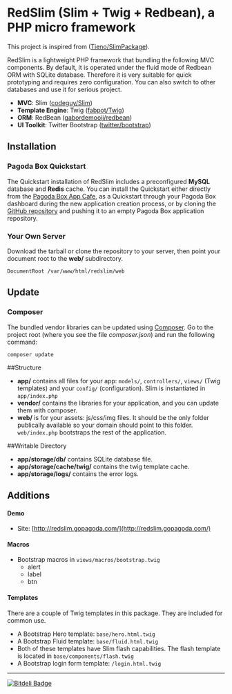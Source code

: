 RedSlim (Slim + Twig + Redbean), a PHP micro framework
======================================================

This project is inspired from ([Tieno/SlimPackage](https://github.com/Tieno/SlimPackage/)).

RedSlim is a lightweight PHP framework that bundling the following MVC components. 
By default, it is operated under the fluid mode of Redbean ORM with SQLite database.
Therefore it is very suitable for quick prototyping and requires zero configuration.
You can also switch to other databases and use it for serious project. 

* **MVC**: Slim ([codeguy/Slim](https://github.com/codeguy/Slim))
* **Template Engine**: Twig ([fabpot/Twig](https://github.com/fabpot/Twig))
* **ORM**: RedBean ([gabordemooij/redbean](https://github.com/gabordemooij/redbean))
* **UI Toolkit**: Twitter Bootstrap ([twitter/bootstrap](https://github.com/twitter/bootstrap))

## Installation

### Pagoda Box Quickstart

The Quickstart installation of RedSlim includes a preconfigured **MySQL** database and **Redis** cache. You can install the Quickstart either directly from the [Pagoda Box App Cafe](https://pagodabox.com/cafe/vanting/redslim), as a Quickstart through your Pagoda Box dashboard during the new application creation process, or by cloning the [GitHub repository](https://github.com/vanting/RedSlim.git) and pushing it to an empty Pagoda Box application repository.

### Your Own Server

Download the tarball or clone the repository to your server, then point your document root to the **web/** subdirectory.

	DocumentRoot /var/www/html/redslim/web

## Update 

### Composer

The bundled vendor libraries can be updated using [Composer](http://getcomposer.org/). Go to the project root (where you see the file *composer.json*) and run the following command:

	composer update

##Structure

* **app/** contains all files for your app: `models/`, `controllers/`, `views/` (Twig templates) and your `config/` (configuration). Slim is instantiated in `app/index.php`
* **vendor/** contains the libraries for your application, and you can update them with composer.
* **web/** is for your assets: js/css/img files. It should be the only folder publically available so your domain should point to this folder. `web/index.php` bootstraps the rest of the application.

##Writable Directory

* **app/storage/db/** contains SQLite database file.
* **app/storage/cache/twig/** contains the twig template cache.
* **app/storage/logs/** contains the error logs.

## Additions

#### Demo

* Site: [http://redslim.gopagoda.com/](http://redslim.gopagoda.com/)
    
#### Macros

* Bootstrap macros in `views/macros/bootstrap.twig`
    * alert
    * label
    * btn

#### Templates

There are a couple of Twig templates in this package. They are included for common use.

* A Bootstrap Hero template: `base/hero.html.twig`
* A Bootstrap Fluid template: `base/fluid.html.twig`
* Both of these templates have Slim flash capabilities. The flash template is located in `base/components/flash.twig`
* A Bootstrap login form template: `/login.html.twig`


----------


[![Bitdeli Badge](https://d2weczhvl823v0.cloudfront.net/vanting/RedSlim/trend.png)](https://bitdeli.com/free "Bitdeli Badge")

